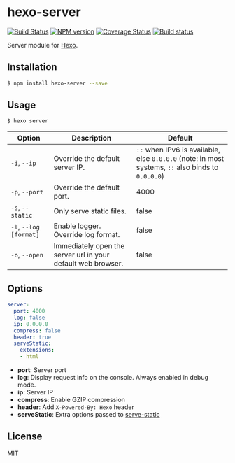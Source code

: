 # hexo-server

[![Build Status](https://travis-ci.org/hexojs/hexo-server.svg?branch=master)](https://travis-ci.org/hexojs/hexo-server)  [![NPM version](https://badge.fury.io/js/hexo-server.svg)](http://badge.fury.io/js/hexo-server) [![Coverage Status](https://img.shields.io/coveralls/hexojs/hexo-server.svg)](https://coveralls.io/r/hexojs/hexo-server?branch=master) [![Build status](https://ci.appveyor.com/api/projects/status/ycbw8t7w3kjju0tv/branch/master?svg=true)](https://ci.appveyor.com/project/tommy351/hexo-server/branch/master)

Server module for [Hexo].

## Installation

``` bash
$ npm install hexo-server --save
```

## Usage

``` bash
$ hexo server
```

Option | Description | Default
--- | --- | ---
`-i`, `--ip` | Override the default server IP. | `::` when IPv6 is available, else `0.0.0.0` (note: in most systems, `::` also binds to `0.0.0.0`)
`-p`, `--port` | Override the default port. | 4000
`-s`, `--static` | Only serve static files. | false
`-l`, `--log [format]` | Enable logger. Override log format. | false
`-o`, `--open` | Immediately open the server url in your default web browser. | false

## Options

``` yaml
server:
  port: 4000
  log: false
  ip: 0.0.0.0
  compress: false
  header: true
  serveStatic:
    extensions:
    - html
```

- **port**: Server port
- **log**: Display request info on the console. Always enabled in debug mode.
- **ip**: Server IP
- **compress**: Enable GZIP compression
- **header**: Add `X-Powered-By: Hexo` header
- **serveStatic**: Extra options passed to [serve-static](https://github.com/expressjs/serve-static#options)

## License

MIT

[Hexo]: http://hexo.io/
